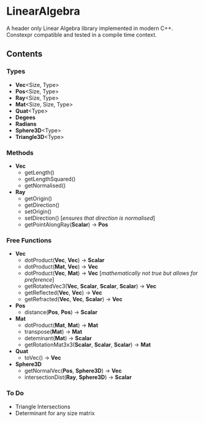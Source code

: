# LinearAlgebra
A header only Linear Algebra library implemented in modern C++.  Constexpr compatible and tested in a compile time context.

## Contents
### Types
- **Vec**<Size, Type>
- **Pos**<Size, Type>
- **Ray**<Size, Type>
- **Mat**<Size, Size, Type>
- **Quat**\<Type>
- **Degees**
- **Radians**
- **Sphere3D**\<Type>
- **Triangle3D**\<Type>

### Methods
- **Vec**
    - getLength()
    - getLengthSquared()
    - getNormalised()
- **Ray**
    - getOrigin()
    - getDirection()
    - setOrigin()
    - setDirection() [*ensures that direction is normalised*]
    - getPointAlongRay(**Scalar**) -> **Pos**

### Free Functions
- **Vec**
    - dotProduct(**Vec**, **Vec**) -> **Scalar** 
    - dotProduct(**Mat**, **Vec**) -> **Vec**
    - dotProduct(**Vec**, **Mat**) -> **Vec** [*mathematically not true but allows for preference*]
    - getRotatedVec3(**Vec**, **Scalar**, **Scalar**, **Scalar**) -> **Vec**
    - getReflected(**Vec**, **Vec**) -> **Vec**
    - getRefracted(**Vec**, **Vec**, **Scalar**) -> **Vec**
- **Pos**
    - distance(**Pos**, **Pos**) -> **Scalar**
- **Mat**
    - dotProduct(**Mat**, **Mat**) -> **Mat**
    - transpose(**Mat**) -> **Mat**
    - deteminant(**Mat**) -> **Scalar**
    - getRotationMat3x3(**Scalar**, **Scalar**, **Scalar**) -> **Mat**
- **Quat**
    - toVec() -> **Vec**
- **Sphere3D**
    - getNormalVec(**Pos**, **Sphere3D**) -> **Vec**
    - intersectionDist(**Ray**, **Sphere3D**) -> **Scalar**


### To Do
- Triangle Intersections
- Determinant for any size matrix
